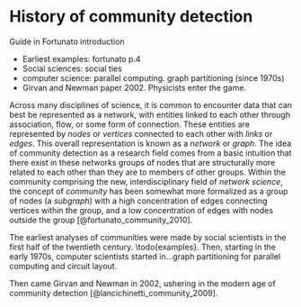 # History of community detection

Guide in Fortunato introduction

+ Earliest examples: fortunato p.4
+ Social sciences: social ties
+ computer science: parallel computing. graph partitioning (since 1970s)
+ Girvan and Newman paper 2002. Physicists enter the game.

Across many disciplines of science, it is common to encounter data that can best be represented as a network, with entities linked to each other through association, flow, or some form of connection. These entities are represented by *nodes* or *vertices* connected to each other with *links* or *edges*. This overall representation is known as a *network* or *graph*. The idea of community detection as a research field comes from a basic intuition that there exist in these networks groups of nodes that are structurally more related to each other than they are to members of other groups. Within the community comprising the new, interdisciplinary field of *network science*, the concept of *community* has been somewhat more formalized as a group of nodes (a *subgraph*) with a high concentration of edges connecting vertices within the group, and a low concentration of edges with nodes outside the group [@fortunato_community_2010].

The earliest analyses of communities were made by social scientists in the first half of the twentieth century.
\todo{examples}. Then, starting in the early 1970s, computer scientists started in...graph partitioning for parallel computing and circuit layout.

Then came Girvan and Newman in 2002, ushering in the modern age of community detection [@lancichinetti_community_2009].
